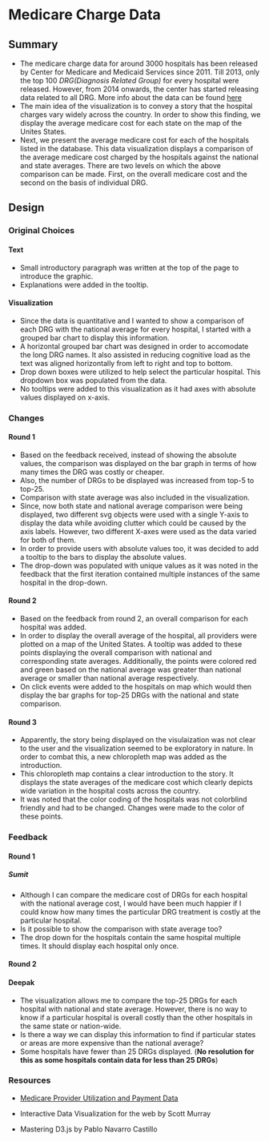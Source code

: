 
# Medicare Charge Data 

## Summary

* The medicare charge data for around 3000 hospitals has been released by Center for Medicare and Medicaid Services since 2011. Till 2013, only the top 100 _DRG(Diagnosis Related Group)_ for every hospital were released. However, from 2014 onwards, the center has started releasing data related to all DRG. More info about the data can be found [here](https://www.cms.gov/Research-Statistics-Data-and-Systems/Statistics-Trends-and-Reports/Medicare-Provider-Charge-Data/index.html)
* The main idea of the visualization is to convey a story that the hospital charges vary widely across the country. In order to show this finding, we display the average medicare cost for each
state on the map of the Unites States. 
* Next, we present the average medicare cost for each of the hospitals listed in the database. This data visualization displays a comparison of the average medicare cost charged by the hospitals against the national and state averages. There are two levels on which the above comparison can be made. First, on the overall medicare cost and the second on the basis of individual DRG.

## Design

### Original Choices

#### Text

* Small introductory paragraph was written at the top of the page to introduce the graphic.
* Explanations were added in the tooltip.

#### Visualization

* Since the data is quantitative and I wanted to show a comparison of each DRG with the national average for every hospital, I started with a grouped bar chart to display this information.
* A horizontal grouped bar chart was designed in order to accomodate the long DRG names. It also assisted in reducing cognitive load as the text was aligned horizontally from left to right and top to bottom.
* Drop down boxes were utilized to help select the particular hospital. This dropdown box was populated from the data.
* No tooltips were added to this visualization as it had axes with absolute values displayed on x-axis.

### Changes

#### Round 1

* Based on the feedback received, instead of showing the absolute values, the comparison was displayed on the bar graph in terms of how many times the DRG was costly or cheaper.
* Also, the number of DRGs to be displayed was increased from top-5 to top-25.
* Comparison with state average was also included in the visualization.
* Since, now both state and national average comparison were being displayed, two different svg objects were used with a single Y-axis to display the data while avoiding clutter which could be caused by the axis labels. However, two different X-axes were used as the data varied for both of them.
* In order to provide users with absolute values too, it was decided to add a tooltip to the bars to display the absolute values.
* The drop-down was populated with unique values as it was noted in the feedback that the first iteration contained multiple instances of the same hospital in the drop-down.

#### Round 2

* Based on the feedback from round 2, an overall comparison for each hospital was added.
* In order to display the overall average of the hospital, all providers were plotted on a map of the United States. A tooltip was added to these points displaying the overall comparison with national and corresponding state averages. Additionally, the points were colored red and green based on the national average was greater than national average or smaller than national average respectively.
* On click events were added to the hospitals on map which would then display the bar graphs for top-25 DRGs with the national and state comparison.

#### Round 3

* Apparently, the story being displayed on the visulaization was not clear to the user and the visualization seemed to be exploratory in nature. In order to combat this, a new chloropleth map was added as the introduction.
* This chloropleth map contains a clear introduction to the story. It displays the state averages of the medicare cost which clearly depicts wide variation in the hospital costs across the country.
* It was noted that the color coding of the hospitals was not colorblind friendly and had to be changed. Changes were made to the color of these points.

### Feedback

#### Round 1

##### Sumit
* Although I can compare the medicare cost of DRGs for each hospital with the national average cost, I would have been much happier if I could know how many times the particular DRG treatment is costly at the particular hospital.
* Is it possible to show the comparison with state average too?
* The drop down for the hospitals contain the same hospital multiple times. It should display each hospital only once.

#### Round 2

#### Deepak
* The visualization allows me to compare the top-25 DRGs for each hospital with national and state average. However, there is no way to know if a particular hospital is overall costly than the other hospitals in the same state or nation-wide.
* Is there a way we can display this information to find if particular states or areas are more expensive than the national average?
* Some hospitals have fewer than 25 DRGs displayed. (__No resolution for this as some hospitals contain data for less than 25 DRGs__)

### Resources

* [Medicare Provider Utilization and Payment Data](https://www.cms.gov/Research-Statistics-Data-and-Systems/Statistics-Trends-and-Reports/Medicare-Provider-Charge-Data/index.html)

* Interactive Data Visualization for the web by Scott Murray

* Mastering D3.js by Pablo Navarro Castillo
